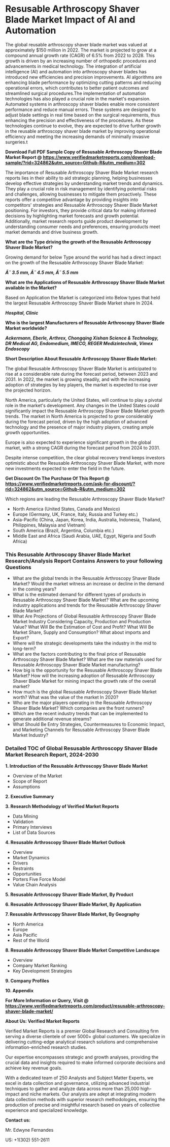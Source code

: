 <meta name="title" content="Global Resusable Arthroscopy Shaver Blade Market Impact of AI and Automation"><meta name="description" content="The global reusable arthroscopy shaver blade market was valued at approximately $150 million in 2022. The market is projected to grow at a compound annual growth rate (CA"><meta name="title" content="Resusable Arthroscopy Shaver Blade Market Size, Share, Scope, Trends, Growth, Opportunities, Analysis, Forecast"><h1>Resusable Arthroscopy Shaver Blade Market Impact of AI and Automation</h1>The global reusable arthroscopy shaver blade market was valued at approximately $150 million in 2022. The market is projected to grow at a compound annual growth rate (CAGR) of 6.5% from 2022 to 2028. This growth is driven by an increasing number of orthopedic procedures and advancements in medical technology. The integration of artificial intelligence (AI) and automation into arthroscopy shaver blades has introduced new efficiencies and precision improvements. AI algorithms are enhancing blade performance by optimizing cutting patterns and reducing operational errors, which contributes to better patient outcomes and streamlined surgical procedures.The implementation of automation technologies has also played a crucial role in the market's expansion. Automated systems in arthroscopy shaver blades enable more consistent performance and reduce manual errors. These systems are designed to adjust blade settings in real time based on the surgical requirements, thus enhancing the precision and effectiveness of the procedures. As these technologies continue to evolve, they are expected to drive further growth in the reusable arthroscopy shaver blade market by improving operational efficiency and meeting the increasing demands of minimally invasive surgeries.t</p><p id="" class=""><strong>Download Full PDF Sample Copy of Resusable Arthroscopy Shaver Blade Market Report @ <a href="https://www.verifiedmarketreports.com/download-sample/?rid=324862&utm_source=Github-R&utm_medium=302" target="_blank">https://www.verifiedmarketreports.com/download-sample/?rid=324862&utm_source=Github-R&utm_medium=302</a></strong></p><p>The importance of&nbsp;Resusable Arthroscopy Shaver Blade Market research reports lies in their ability to aid strategic planning, helping businesses develop effective strategies by understanding market trends and dynamics. They play a crucial role in risk management by identifying potential risks and challenges, allowing businesses to mitigate them proactively. These reports offer a competitive advantage by providing insights into competitors' strategies and Resusable Arthroscopy Shaver Blade Market positioning. For investors, they provide critical data for making informed decisions by highlighting market forecasts and growth potential. Additionally, market research reports guide product development by understanding consumer needs and preferences, ensuring products meet market demands and drive business growth.</p><p><strong>What are the&nbsp;Type driving the growth of the Resusable Arthroscopy Shaver Blade Market?</strong></p><p id="" class="">Growing demand for below Type around the world has had a direct impact on the growth of the Resusable Arthroscopy Shaver Blade Market:</p><em><strong>Ã˜ 3.5 mm, Ã˜ 4.5 mm, Ã˜ 5.5 mm</strong></em></p><strong>What are the&nbsp;Applications&nbsp;of Resusable Arthroscopy Shaver Blade Market available in the Market?</strong></p><p id="" class="">Based on Application the Market is categorized into Below types that held the largest Resusable Arthroscopy Shaver Blade Market share In 2024.</p><em><strong>Hospital, Clinic</strong></em></p><strong>Who is the largest Manufacturers of Resusable Arthroscopy Shaver Blade Market worldwide?</strong></p><p><em><strong>Ackermann, Eberle, Arthrex, Chongqing Xishan Science & Technology, DR Medical AG, Endomedium, IMECO, REGER Medizintechnik, Vimex Endoscopy</strong></em></p><p id="" class=""><strong>Short Description About Resusable Arthroscopy Shaver Blade Market:</strong></p><p>The global Resusable Arthroscopy Shaver Blade Market is anticipated to rise at a considerable rate during the forecast period, between 2023 and 2031. In 2022, the market is growing steadily, and with the increasing adoption of strategies by key players, the market is expected to rise over the projected horizon.</p><p>North America, particularly the United States, will continue to play a pivotal role in the market's development. Any changes in the United States could significantly impact the Resusable Arthroscopy Shaver Blade Market growth trends. The market in North America is projected to grow considerably during the forecast period, driven by the high adoption of advanced technology and the presence of major industry players, creating ample growth opportunities.</p><p>Europe is also expected to experience significant growth in the global market, with a strong CAGR during the forecast period from 2024 to 2031.</p><p>Despite intense competition, the clear global recovery trend keeps investors optimistic about the Resusable Arthroscopy Shaver Blade Market, with more new investments expected to enter the field in the future.</p><p id="" class=""><strong>Get Discount On The Purchase Of This Report @ <a href="https://www.verifiedmarketreports.com/ask-for-discount/?rid=324862&utm_source=Github-R&utm_medium=302" target="_blank">https://www.verifiedmarketreports.com/ask-for-discount/?rid=324862&utm_source=Github-R&utm_medium=302</a></strong></p>Which regions are leading the Resusable Arthroscopy Shaver Blade Market?</p><ul><li>North America (United States, Canada and Mexico)</li><li>Europe (Germany, UK, France, Italy, Russia and Turkey etc.)</li><li>Asia-Pacific (China, Japan, Korea, India, Australia, Indonesia, Thailand, Philippines, Malaysia and Vietnam)</li><li>South America (Brazil, Argentina, Columbia etc.)</li><li>Middle East and Africa (Saudi Arabia, UAE, Egypt, Nigeria and South Africa)</li></ul><h3 id="" class="">This Resusable Arthroscopy Shaver Blade Market Research/Analysis Report Contains Answers to your following Questions</h3><ul><li>What are the global trends in the Resusable Arthroscopy Shaver Blade Market? Would the market witness an increase or decline in the demand in the coming years?</li><li>What is the estimated demand for different types of products in Resusable Arthroscopy Shaver Blade Market? What are the upcoming industry applications and trends for the Resusable Arthroscopy Shaver Blade Market?</li><li>What Are Projections of Global Resusable Arthroscopy Shaver Blade Market Industry Considering Capacity, Production and Production Value? What Will Be the Estimation of Cost and Profit? What Will Be Market Share, Supply and Consumption? What about imports and Export?</li><li>Where will the strategic developments take the industry in the mid to long-term?</li><li>What are the factors contributing to the final price of Resusable Arthroscopy Shaver Blade Market? What are the raw materials used for Resusable Arthroscopy Shaver Blade Market manufacturing?</li><li>How big is the opportunity for the Resusable Arthroscopy Shaver Blade Market? How will the increasing adoption of Resusable Arthroscopy Shaver Blade Market for mining impact the growth rate of the overall market?</li><li>How much is the global Resusable Arthroscopy Shaver Blade Market worth? What was the value of the market In 2020?</li><li>Who are the major players operating in the Resusable Arthroscopy Shaver Blade Market? Which companies are the front runners?</li><li>Which are the recent industry trends that can be implemented to generate additional revenue streams?</li><li>What Should Be Entry Strategies, Countermeasures to Economic Impact, and Marketing Channels for Resusable Arthroscopy Shaver Blade Market Industry?</li></ul><h3 id="" class="">Detailed TOC of Global Resusable Arthroscopy Shaver Blade Market Research Report, 2024-2030</h3><p id="" class=""><strong>1. Introduction of the Resusable Arthroscopy Shaver Blade Market</strong></p><ul><li>Overview of the Market</li><li>Scope of Report</li><li>Assumptions</li></ul><p id="" class=""><strong>2. Executive Summary</strong></p><p id="" class=""><strong>3. Research Methodology of Verified Market Reports</strong></p><ul><li>Data Mining</li><li>Validation</li><li>Primary Interviews</li><li>List of Data Sources</li></ul><p id="" class=""><strong>4. Resusable Arthroscopy Shaver Blade Market Outlook</strong></p><ul><li>Overview</li><li>Market Dynamics</li><li>Drivers</li><li>Restraints</li><li>Opportunities</li><li>Porters Five Force Model</li><li>Value Chain Analysis</li></ul><p id="" class=""><strong>5. Resusable Arthroscopy Shaver Blade Market, By Product</strong></p><p id="" class=""><strong>6. Resusable Arthroscopy Shaver Blade Market, By Application</strong></p><p id="" class=""><strong>7. Resusable Arthroscopy Shaver Blade Market, By Geography</strong></p><ul><li>North America</li><li>Europe</li><li>Asia Pacific</li><li>Rest of the World</li></ul><p id="" class=""><strong>8. Resusable Arthroscopy Shaver Blade Market Competitive Landscape</strong></p><ul><li>Overview</li><li>Company Market Ranking</li><li>Key Development Strategies</li></ul><p id="" class=""><strong>9. Company Profiles</strong></p><p id="" class=""><strong>10. Appendix</strong></p><p id="" class=""><strong>For More Information or Query, Visit @ <a href="https://www.verifiedmarketreports.com/product/resusable-arthroscopy-shaver-blade-market/" target="_blank">https://www.verifiedmarketreports.com/product/resusable-arthroscopy-shaver-blade-market/</a></strong></p><p id="" class=""><strong>About Us: Verified Market Reports</strong></p><p id="" class="">Verified Market Reports is a premier Global Research and Consulting firm serving a diverse clientele of over 5000+ global customers. We specialize in delivering cutting-edge analytical research solutions and comprehensive information-enriched research studies.</p><p id="" class="">Our expertise encompasses strategic and growth analyses, providing the crucial data and insights required to make informed corporate decisions and achieve key revenue goals.</p><p id="" class="">With a dedicated team of 250 Analysts and Subject Matter Experts, we excel in data collection and governance, utilizing advanced industrial techniques to gather and analyze data across more than 25,000 high-impact and niche markets. Our analysts are adept at integrating modern data collection methods with superior research methodologies, ensuring the production of precise and insightful research based on years of collective experience and specialized knowledge.</p><p id="" class=""><strong>Contact us:</strong></p><p id="" class="">Mr. Edwyne Fernandes</p><p id="" class="">US: +1(302) 551-2611</p>